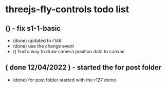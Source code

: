 # threejs-fly-controls todo list

## () - fix s1-1-basic
* (done) updated to r146
* (done) use the change event 
* () find a way to draw camera position data to canvas

## ( done 12/04/2022 ) - started the for post folder
* (done) for post folder started with the r127 demo
